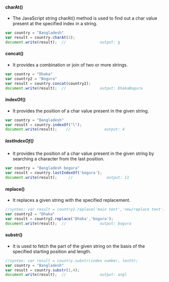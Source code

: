 #### charAt()
* The JavaScript string charAt() method is used to find out a char value present at the specified index in a string.
```js
var country = "Bangladesh"
var result = country.charAt(3);
document.write(result);  //               output: g 
```

#### concat()
* It provides a combination or join of two or more strings.
```js
var country = "Dhaka"
var country2 = "Bogura"
var result = country.concat(country2);
document.write(result);  //               output: DhakaBogura 
```

#### indexOf() 
* It provides the position of a char value present in the given string. 
```js
var country = "Bangladesh"
var result = country.indexOf("l");
document.write(result);    //               output: 4 
```
##### lastIndexOf() 
* It provides the position of a char value present in the given string by searching a character from the last position.
```js
var country = "Bangladesh bogura"
var result = country.lastIndexOf('bogura');
document.write(result);     //               output: 11
```
#### replace() 
* It replaces a given string with the specified replacement. 
```js
//syntex: var result = country2.replace('main text','new/replace text'); 
var country2 = "Dhaka"
var result = country2.replace('Dhaka','bogura');
document.write(result);  //               output: bogura
```
#### substr() 
* It is used to fetch the part of the given string on the basis of the specified starting position and length.
```js
//syntex: var result = country.substr(index number, lenth); 
var country = "Bangladesh"
var result = country.substr(1,4);
document.write(result);  //               output: angl
```